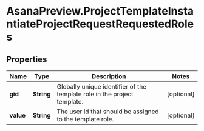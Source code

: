 # AsanaPreview.ProjectTemplateInstantiateProjectRequestRequestedRoles

## Properties
Name | Type | Description | Notes
------------ | ------------- | ------------- | -------------
**gid** | **String** | Globally unique identifier of the template role in the project template. | [optional] 
**value** | **String** | The user id that should be assigned to the template role. | [optional] 
